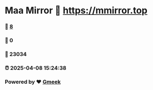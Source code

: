 # Maa Mirror :link: https://mmirror.top 
### :page_facing_up: [8](https://mmirror.top/tag.html) 
### :speech_balloon: 0 
### :hibiscus: 23034 
### :alarm_clock: 2025-04-08 15:24:38 
### Powered by :heart: [Gmeek](https://github.com/Meekdai/Gmeek)
